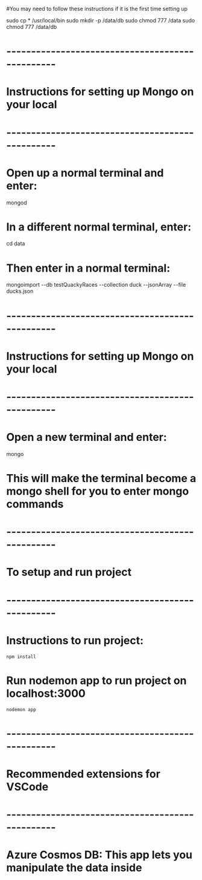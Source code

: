#You may need to follow these instructions if it is the first time setting up

sudo cp * /usr/local/bin
sudo mkdir -p /data/db
sudo chmod 777 /data
sudo chmod 777 /data/db

# ------------------------------------------------
# Instructions for setting up Mongo on your local
# ------------------------------------------------
    
# Open up a normal terminal and enter:

mongod

# In a different normal terminal, enter:

cd data

# Then enter in a normal terminal:

mongoimport --db testQuackyRaces --collection duck --jsonArray --file ducks.json


# ------------------------------------------------
# Instructions for setting up Mongo on your local
# ------------------------------------------------

# Open a new terminal and enter:

mongo

# This will make the terminal become a mongo shell for you to enter mongo commands


# ------------------------------------------------
# To setup and run project
# ------------------------------------------------

# Instructions to run project:
    npm install

# Run nodemon app to run project on localhost:3000 
    nodemon app


# ------------------------------------------------
# Recommended extensions for VSCode
# ------------------------------------------------

# Azure Cosmos DB: This app lets you manipulate the data inside 